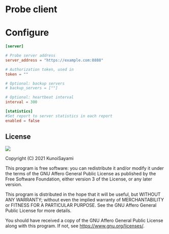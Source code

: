 # Probe client


# Configure

```toml
[server]

# Probe server address
server_address = "https://example.com:8888"

# Authorization token, used in 
token = ""

# Optional: backup servers
# backup_servers = [""]

# Optional: heartbeat interval
interval = 300

[statistics]
#Set report to server statistics in each report
enabled = false
```

## License

[![](https://www.gnu.org/graphics/agplv3-155x51.png)](https://www.gnu.org/licenses/agpl-3.0.txt)

Copyright (C) 2021 KunoiSayami

This program is free software: you can redistribute it and/or modify it under the terms of the GNU Affero General Public License as published by the Free Software Foundation, either version 3 of the License, or any later version.

This program is distributed in the hope that it will be useful, but WITHOUT ANY WARRANTY; without even the implied warranty of MERCHANTABILITY or FITNESS FOR A PARTICULAR PURPOSE. See the GNU Affero General Public License for more details.

You should have received a copy of the GNU Affero General Public License along with this program. If not, see <https://www.gnu.org/licenses/>.
